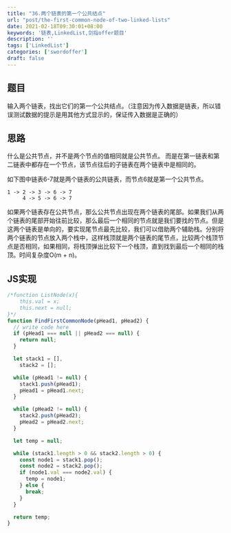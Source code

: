 ```yaml
---
title: "36.两个链表的第一个公共结点"
url: "post/the-first-common-node-of-two-linked-lists"
date: 2021-02-18T09:30:01+08:00
keywords: '链表,LinkedList,剑指offer题目'
description: ''
tags: ['LinkedList']
categories: ['swordoffer']
draft: false
---
```


## 题目

输入两个链表，找出它们的第一个公共结点。（注意因为传入数据是链表，所以错误测试数据的提示是用其他方式显示的，保证传入数据是正确的）

## 思路

什么是公共节点，并不是两个节点的值相同就是公共节点。
而是在第一链表和第二链表中都存在一个节点，该节点往后的子链表在两个链表中是相同的。

如下图中链表6-7就是两个链表的公共链表，而节点6就是第一个公共节点。

```
1 -> 2 -> 3 -> 6 -> 7  
     4 -> 5 -> 6 -> 7
```

如果两个链表存在公共节点，那么公共节点出现在两个链表的尾部。如果我们从两个链表的尾部开始往前比较，那么最后一个相同的节点就是我们要找的节点。但是这两个链表是单向的，要实现尾节点最先比较，我们可以借助两个辅助栈。分别将两个链表的节点放入两个栈中，这样栈顶就是两个链表的尾节点，比较两个栈顶节点是否相同，如果相同，将栈顶弹出比较下一个栈顶，直到找到最后一个相同的栈顶。时间复杂度O(m + n)。

## JS实现

```javascript
/*function ListNode(x){
    this.val = x;
    this.next = null;
}*/
function FindFirstCommonNode(pHead1, pHead2) {
  // write code here
  if (pHead1 === null || pHead2 === null) {
    return null;
  }

  let stack1 = [],
    stack2 = [];

  while (pHead1 != null) {
    stack1.push(pHead1);
    pHead1 = pHead1.next;
  }

  while (pHead2 != null) {
    stack2.push(pHead2);
    pHead2 = pHead2.next;
  }

  let temp = null;

  while (stack1.length > 0 && stack2.length > 0) {
    const node1 = stack1.pop();
    const node2 = stack2.pop();
    if (node1.val === node2.val) {
      temp = node1;
    } else {
      break;
    }
  }

  return temp;
}
```


